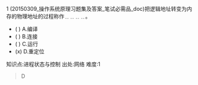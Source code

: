 1
(20150309_操作系统原理习题集及答案_笔试必需品_doc)把逻辑地址转变为内存的物理地址的过程称作﹎﹎﹎﹎。
- ( ) A.编译
- ( ) B.连接
- ( ) C.运行
- (x) D.重定位

知识点:进程状态与控制
出处:网络
难度:1
> D
